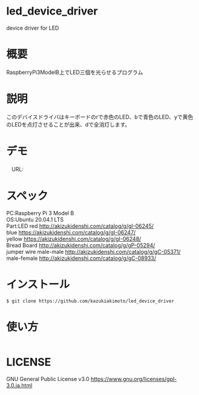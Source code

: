 # led_device_driver
device driver for LED

# 概要
RaspberryPi3ModelB上でLED三個を光らせるプログラム

# 説明
このデバイスドライバはキーボードのrで赤色のLED、bで青色のLED、yで黄色のLEDを点灯させることが出来、dで全消灯します。

# デモ
　URL:
 
# スペック
PC:Raspberry Pi 3 Model B  
OS:Ubuntu 20.04.1 LTS  
Part:LED red http://akizukidenshi.com/catalog/g/gI-06245/  
         blue https://akizukidenshi.com/catalog/g/gI-06247/  
         yellow https://akizukidenshi.com/catalog/g/gI-06248/  
     Bread Board http://akizukidenshi.com/catalog/g/gP-05294/  
     jumper wire male-male http://akizukidenshi.com/catalog/g/gC-05371/  
                 male-female http://akizukidenshi.com/catalog/g/gC-08933/  
 
# インストール
~~~
$ git clone https://github.com/kazukiakimoto/led_device_driver
~~~

# 使い方
~~~

~~~


# LICENSE
GNU General Public License v3.0
https://www.gnu.org/licenses/gpl-3.0.ja.html
